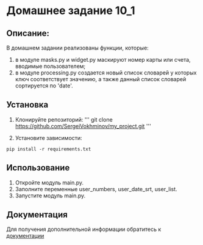 # Домашнее задание 10_1

## Описание:

В домашнем задании реализованы функции, которые:
1. в модуле masks.py и widget.py маскируют номер карты или счета, вводимые пользователем;
2. в модуле processing.py создается новый список словарей у которых ключ соответствует значению, а также данный список словарей сортируется по 'date'.

## Установка

1. Клонируйте репозиторий:
'''
git clone https://github.com/SergeiVokhminov/my_project.git
'''

2. Установите зависимости:
```
pip install -r requirements.txt
```

## Использование

1. Откройте модуль main.py.
2. Заполните переменные user_numbers, user_date_srt, user_list.
3. Запустите модуль main.py.

## Документация

Для получения дополнительной информации обратитесь к [документации](README.md)


